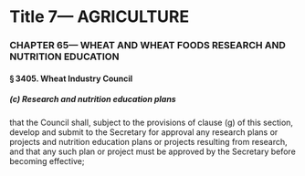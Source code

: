 
# Title 7— AGRICULTURE
### CHAPTER 65— WHEAT AND WHEAT FOODS RESEARCH AND NUTRITION EDUCATION
#### § 3405. Wheat Industry Council
##### (c) Research and nutrition education plans

that the Council shall, subject to the provisions of clause (g) of this section, develop and submit to the Secretary for approval any research plans or projects and nutrition education plans or projects resulting from research, and that any such plan or project must be approved by the Secretary before becoming effective;
